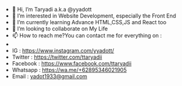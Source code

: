 - 👋 Hi, I’m Taryadi a.k.a @yyadott
- 👀 I’m interested in Website Development, especially the Front End
- 🌱 I’m currently learning Advance HTML,CSS,JS and React too
- 💞️ I’m looking to collaborate on My Life
- 📫 How to reach me?You can contact me for everything on :
- 
- IG : https://www.instagram.com/yyadott/
- Twitter : https://twitter.com/ttaryadii
- Facebook : https://www.facebook.com/ttaryadii
- Whatsapp : https://wa.me/+62895346021905
- Email : yadot1933@gmail.com                     

<!---
yyadott/ttaryadii is a ✨ special ✨ repository because its `README.md` (this file) appears on your GitHub profile.
You can click the Preview link to take a look at your changes.
--->
